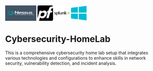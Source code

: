 <p>
  <img src="images/nessuslogo.png" width="100" height="50"/>
  <img src="images/pfSense.png" width="50" height="50">
  <img src="images/splunk-logo.png" width="50" height="50">
  <img src="images/windows-icon.png" width="50" height="50">
</p>

# Cybersecurity-HomeLab
This is a comprehensive cybersecurity home lab setup that integrates various technologies and configurations to enhance skills in network security, vulnerability detection, and incident analysis. 
